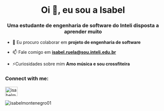 <h1 align="center">Oi 👋, eu sou a Isabel</h1>
<h3 align="center">Uma estudante de engenharia de software do Inteli disposta a aprender muito</h3>


- 👯 Eu procuro colaborar em **projeto de engenharia de software**

- 📫 Fale comigo em **isabel.ruela@sou.inteli.edu.br**

- ⚡Curiosidades sobre mim **Amo música e sou crossfiteira**

<h3 align="left">Connect with me:</h3>
<p align="left">
<a href="https://instagram.com/isabelmontenegro_" target="blank"><img align="center" src="https://raw.githubusercontent.com/rahuldkjain/github-profile-readme-generator/master/src/images/icons/Social/instagram.svg" alt="isabelmontenegro_" height="30" width="40" /></a>
</p>

<p align="left"> <img src="https://komarev.com/ghpvc/?username=isabelmontenegro01&label=Profile%20views&color=0e75b6&style=flat" alt="isabelmontenegro01" /> </p>
<!--
**IsabelMontenegro01/IsabelMontenegro01** is a ✨ _special_ ✨ repository because its `README.md` (this file) appears on your GitHub profile.

Here are some ideas to get you started:

- 🔭 I’m currently working on ...
- 🌱 I’m currently learning ...
- 👯 I’m looking to collaborate on ...
- 🤔 I’m looking for help with ...
- 💬 Ask me about ...
- 📫 How to reach me: ...
- 😄 Pronouns: ...
- ⚡ Fun fact: ...
-->
